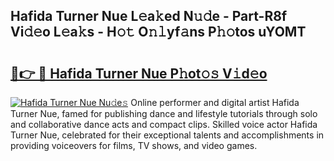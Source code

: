 ## Hafida Turner Nue L𝚎a𝚔ed N𝚞𝚍e - Part-R8f Vi𝚍𝚎o L𝚎a𝚔s - H𝚘𝚝 O𝚗𝚕yf𝚊ns P𝚑𝚘tos uYOMT

# <h2><a href="http://kf317r.oniu.top/?m=Hafida+Turner+Nue">🔗👉 🔴 Hafida Turner Nue P𝚑ot𝚘𝚜 V𝚒d𝚎o</a></h2>

[![Hafida Turner Nue Nu𝚍e𝚜](https://i.imgur.com/0qMVB7G.gif)](http://kf317r.oniu.top/?m=Hafida+Turner+Nue)
Online performer and digital artist Hafida Turner Nue, famed for publishing dance and lifestyle tutorials through solo and collaborative dance acts and compact clips. Skilled voice actor Hafida Turner Nue, celebrated for their exceptional talents and accomplishments in providing voiceovers for films, TV shows, and video games.  
